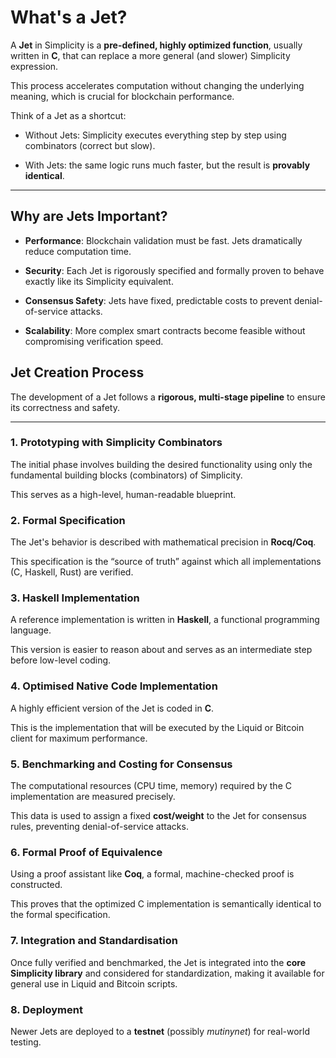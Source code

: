 # What's a Jet?

A **Jet** in Simplicity is a **pre-defined, highly optimized function**, usually written in **C**, that can replace a more general (and slower) Simplicity expression.

This process accelerates computation without changing the underlying meaning, which is crucial for blockchain performance.

Think of a Jet as a shortcut:

- Without Jets: Simplicity executes everything step by step using combinators (correct but slow).

- With Jets: the same logic runs much faster, but the result is **provably identical**.

---

## Why are Jets Important?

- **Performance**: Blockchain validation must be fast. Jets dramatically reduce computation time.

- **Security**: Each Jet is rigorously specified and formally proven to behave exactly like its Simplicity equivalent.

- **Consensus Safety**: Jets have fixed, predictable costs to prevent denial-of-service attacks.

- **Scalability**: More complex smart contracts become feasible without compromising verification speed.

## Jet Creation Process

The development of a Jet follows a **rigorous, multi-stage pipeline** to ensure its correctness and safety.

---

### 1. Prototyping with Simplicity Combinators
The initial phase involves building the desired functionality using only the fundamental building blocks (combinators) of Simplicity.

This serves as a high-level, human-readable blueprint.

### 2. Formal Specification

The Jet's behavior is described with mathematical precision in **Rocq/Coq**.

This specification is the “source of truth” against which all implementations (C, Haskell, Rust) are verified.

### 3. Haskell Implementation
A reference implementation is written in **Haskell**, a functional programming language.

This version is easier to reason about and serves as an intermediate step before low-level coding.

### 4. Optimised Native Code Implementation

A highly efficient version of the Jet is coded in **C**.

This is the implementation that will be executed by the Liquid or Bitcoin client for maximum performance.

### 5. Benchmarking and Costing for Consensus

The computational resources (CPU time, memory) required by the C implementation are measured precisely.

This data is used to assign a fixed **cost/weight** to the Jet for consensus rules, preventing denial-of-service attacks.

### 6. Formal Proof of Equivalence

Using a proof assistant like **Coq**, a formal, machine-checked proof is constructed.

This proves that the optimized C implementation is semantically identical to the formal specification.

### 7. Integration and Standardisation

Once fully verified and benchmarked, the Jet is integrated into the **core Simplicity library** and considered for standardization, making it available for general use in Liquid and Bitcoin scripts.

### 8. Deployment
Newer Jets are deployed to a **testnet** (possibly *mutinynet*) for real-world testing.

